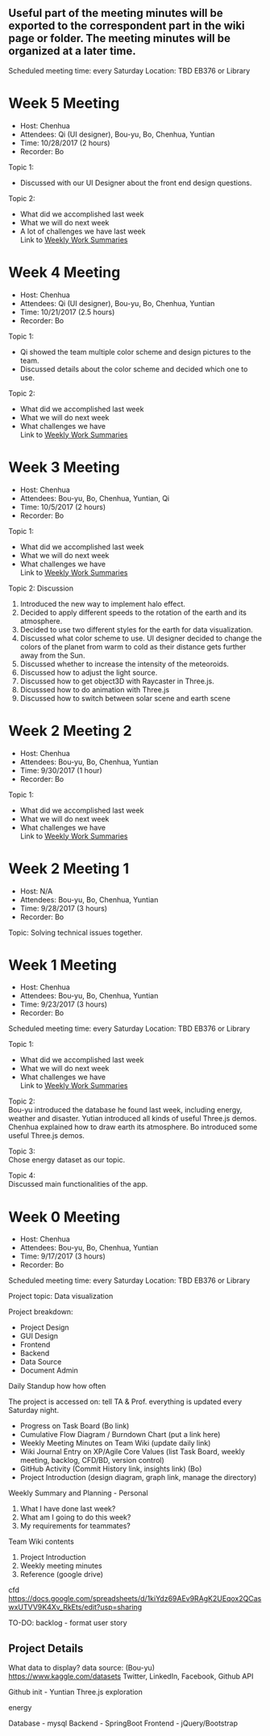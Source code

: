 ## Useful part of the meeting minutes will be exported to the correspondent part in the wiki page or folder. The meeting minutes will be organized at a later time.

Scheduled meeting time: every Saturday
Location: TBD EB376 or Library

# **Week 5 Meeting**
* Host: Chenhua
* Attendees: Qi (UI designer), Bou-yu, Bo, Chenhua, Yuntian
* Time: 10/28/2017 (2 hours)
* Recorder: Bo

Topic 1: <br/>
* Discussed with our UI Designer about the front end design questions.

Topic 2: <br/>
* What did we accomplished last week
* What we will do next week
* A lot of challenges we have last week<br/>
Link to [Weekly Work Summaries](https://github.com/nguyensjsu/cmpe202-nullpointerexception/blob/master/wiki/Group%20Weekly%20Work%20Summary.md)

# **Week 4 Meeting**
* Host: Chenhua
* Attendees: Qi (UI designer), Bou-yu, Bo, Chenhua, Yuntian
* Time: 10/21/2017 (2.5 hours)
* Recorder: Bo

Topic 1: <br/>
* Qi showed the team multiple color scheme and design pictures to the team.
* Discussed details about the color scheme and decided which one to use.

Topic 2: <br/>
* What did we accomplished last week
* What we will do next week
* What challenges we have<br/>
Link to [Weekly Work Summaries](https://github.com/nguyensjsu/cmpe202-nullpointerexception/blob/master/wiki/Group%20Weekly%20Work%20Summary.md)


# **Week 3 Meeting**
* Host: Chenhua
* Attendees: Bou-yu, Bo, Chenhua, Yuntian, Qi 
* Time: 10/5/2017 (2 hours)
* Recorder: Bo

Topic 1: <br/>
* What did we accomplished last week
* What we will do next week
* What challenges we have<br/>
Link to [Weekly Work Summaries](https://github.com/nguyensjsu/cmpe202-nullpointerexception/blob/master/Wiki%20-%20Group%20Weekly%20Work%20Summary.md)


Topic 2: Discussion<br/>
1. Introduced the new way to implement halo effect.
2. Decided to apply different speeds to the rotation of the earth and its atmosphere.
3. Decided to use two different styles for the earth for data visualization.
4. Discussed what color scheme to use. UI designer decided to change the colors of the planet from warm to cold as their distance gets further away from the Sun.
5. Discussed whether to increase the intensity of the meteoroids.
6. Discussed how to adjust the light source.
7. Discussed how to get object3D with Raycaster in Three.js.
8. Dicusssed how to do animation with Three.js
9. Discussed how to switch between solar scene and earth scene

# **Week 2 Meeting 2**
* Host: Chenhua
* Attendees: Bou-yu, Bo, Chenhua, Yuntian
* Time: 9/30/2017 (1 hour)
* Recorder: Bo

Topic 1: <br/>
* What did we accomplished last week
* What we will do next week
* What challenges we have<br/>
Link to [Weekly Work Summaries](https://github.com/nguyensjsu/cmpe202-nullpointerexception/blob/master/Wiki%20-%20Group%20Weekly%20Work%20Summary.md)

# **Week 2 Meeting 1**
* Host: N/A
* Attendees: Bou-yu, Bo, Chenhua, Yuntian
* Time: 9/28/2017 (3 hours)
* Recorder: Bo

Topic:
Solving technical issues together.

# **Week 1 Meeting**
* Host: Chenhua
* Attendees: Bou-yu, Bo, Chenhua, Yuntian
* Time: 9/23/2017 (3 hours)
* Recorder: Bo

Scheduled meeting time: every Saturday
Location: TBD EB376 or Library

Topic 1: <br/>
* What did we accomplished last week
* What we will do next week
* What challenges we have<br/>
Link to [Weekly Work Summaries](https://github.com/nguyensjsu/cmpe202-nullpointerexception/blob/master/Wiki%20-%20Group%20Weekly%20Work%20Summary.md)


Topic 2:<br/>
Bou-yu introduced the database he found last week, including energy, weather and disaster.
Yutian introduced all kinds of useful Three.js demos.
Chenhua explained how to draw earth its atmosphere.
Bo introduced some useful Three.js demos.

Topic 3:<br/>
Chose energy dataset as our topic.

Topic 4:<br/>
Discussed main functionalities of the app.


# **Week 0 Meeting**
* Host: Chenhua
* Attendees: Bou-yu, Bo, Chenhua, Yuntian
* Time: 9/17/2017 (3 hours)
* Recorder: Bo

Scheduled meeting time: every Saturday
Location: TBD EB376 or Library

Project topic:
Data visualization

Project breakdown:
* Project Design
* GUI Design
* Frontend
* Backend
* Data Source
* Document Admin

Daily Standup
how
how often

The project is accessed on:
tell TA & Prof. everything is updated every Saturday night.
* Progress on Task Board (Bo link)
* Cumulative Flow Diagram / Burndown Chart (put a link here)
* Weekly Meeting Minutes on Team Wiki (update daily link)
* Wiki Journal Entry on XP/Agile Core Values (list Task Board, weekly meeting, backlog, CFD/BD, version control)
* GitHub Activity (Commit History link, insights link) (Bo)
* Project Introduction (design diagram, graph link, manage the directory)

Weekly Summary and Planning - Personal
1. What I have done last week?
1. What am I going to do this week?
1. My requirements for teammates?

Team Wiki contents
1. Project Introduction
1. Weekly meeting minutes
1. Reference (google drive)

cfd
https://docs.google.com/spreadsheets/d/1kiYdz69AEv9RAgK2UEqox2QCaswxUTVV9K4Xv_RkEts/edit?usp=sharing

TO-DO:
backlog - format
user story

## Project Details
What data to display?
data source: (Bou-yu)
https://www.kaggle.com/datasets
Twitter, LinkedIn, Facebook, Github API

Github init - Yuntian
Three.js exploration

energy

Database - mysql
Backend - SpringBoot
Frontend - jQuery/Bootstrap